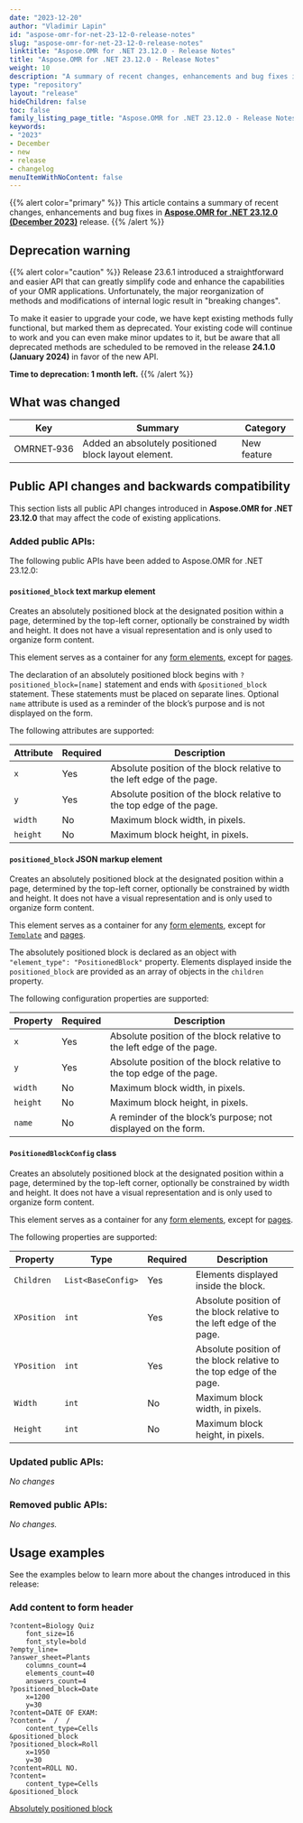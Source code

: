 ```yaml
---
date: "2023-12-20"
author: "Vladimir Lapin"
id: "aspose-omr-for-net-23-12-0-release-notes"
slug: "aspose-omr-for-net-23-12-0-release-notes"
linktitle: "Aspose.OMR for .NET 23.12.0 - Release Notes"
title: "Aspose.OMR for .NET 23.12.0 - Release Notes"
weight: 10
description: "A summary of recent changes, enhancements and bug fixes in Aspose.OMR for .NET 23.12.0 (December 2023) release."
type: "repository"
layout: "release"
hideChildren: false
toc: false
family_listing_page_title: "Aspose.OMR for .NET 23.12.0 - Release Notes"
keywords:
- "2023"
- December
- new
- release
- changelog
menuItemWithNoContent: false
---
```


{{% alert color="primary" %}}
This article contains a summary of recent changes, enhancements and bug fixes in [**Aspose.OMR for .NET 23.12.0 (December 2023)**](https://www.nuget.org/packages/Aspose.OMR/23.12.0) release.
{{% /alert %}}

## Deprecation warning

{{% alert color="caution" %}}
Release 23.6.1 introduced a straightforward and easier API that can greatly simplify code and enhance the capabilities of your OMR applications. Unfortunately, the major reorganization of methods and modifications of internal logic result in "breaking changes".

To make it easier to upgrade your code, we have kept existing methods fully functional, but marked them as deprecated. Your existing code will continue to work and you can even make minor updates to it, but be aware that all deprecated methods are scheduled to be removed in the release **24.1.0 (January 2024)** in favor of the new API.

**Time to deprecation: 1 month left.**
{{% /alert %}}

## What was changed

Key | Summary | Category
--- | ------- | --------
OMRNET&#8209;936 | Added an absolutely positioned block layout element. | New feature

## Public API changes and backwards compatibility

This section lists all public API changes introduced in **Aspose.OMR for .NET 23.12.0** that may affect the code of existing applications.

### Added public APIs:

The following public APIs have been added to Aspose.OMR for .NET 23.12.0:

#### `positioned_block` text markup element

Creates an absolutely positioned block at the designated position within a page, determined by the top-left corner, optionally be constrained by width and height. It does not have a visual representation and is only used to organize form content.

This element serves as a container for any [form elements](https://docs.aspose.com/omr/txt-markup/), except for [pages](https://docs.aspose.com/omr/txt-markup/page/).

The declaration of an absolutely positioned block begins with `?positioned_block=[name]` statement and ends with `&positioned_block` statement. These statements must be placed on separate lines. Optional `name` attribute is used as a reminder of the block’s purpose and is not displayed on the form.

The following attributes are supported:

Attribute | Required | Description
--------- | -------- | -----------
`x` | Yes | Absolute position of the block relative to the left edge of the page.
`y` | Yes | Absolute position of the block relative to the top edge of the page.
`width` | No | Maximum block width, in pixels.
`height` | No | Maximum block height, in pixels.

#### `positioned_block` JSON markup element

Creates an absolutely positioned block at the designated position within a page, determined by the top-left corner, optionally be constrained by width and height. It does not have a visual representation and is only used to organize form content.

This element serves as a container for any [form elements](https://docs.aspose.com/omr/json-markup/), except for [`Template`](https://docs.aspose.com/omr/json-markup/#asposeomr-template-structure) and [pages](https://docs.aspose.com/omr/json-markup/page/).

The absolutely positioned block is declared as an object with `"element_type": "PositionedBlock"` property. Elements displayed inside the `positioned_block` are provided as an array of objects in the `children` property.

The following configuration properties are supported:

Property | Required | Description
--------- | -------- | -----------
`x` | Yes | Absolute position of the block relative to the left edge of the page.
`y` | Yes | Absolute position of the block relative to the top edge of the page.
`width` | No | Maximum block width, in pixels.
`height` | No | Maximum block height, in pixels.
`name` | No | A reminder of the block’s purpose; not displayed on the form.

#### `PositionedBlockConfig` class

Creates an absolutely positioned block at the designated position within a page, determined by the top-left corner, optionally be constrained by width and height. It does not have a visual representation and is only used to organize form content.

This element serves as a container for any [form elements](https://docs.aspose.com/omr/net/programmatic-forms/), except for [pages](https://docs.aspose.com/omr/net/programmatic-forms/pageconfig/).

The following properties are supported:

Property | Type | Required | Description
-------- | ---- | -------- | -----------
`Children` | `List<BaseConfig>` | Yes | Elements displayed inside the block.
`XPosition` | `int` | Yes | Absolute position of the block relative to the left edge of the page.
`YPosition` | `int` | Yes | Absolute position of the block relative to the top edge of the page.
`Width` | `int` | No | Maximum block width, in pixels.
`Height` | `int` | No | Maximum block height, in pixels.

### Updated public APIs:

_No changes_

### Removed public APIs:

_No changes._

## Usage examples

See the examples below to learn more about the changes introduced in this release:

### Add content to form header

```
?content=Biology Quiz
	font_size=16
	font_style=bold
?empty_line=
?answer_sheet=Plants
	columns_count=4
	elements_count=40
	answers_count=4
?positioned_block=Date
	x=1200
	y=30
?content=DATE OF EXAM:
?content=  /  /    
	content_type=Cells
&positioned_block
?positioned_block=Roll
	x=1950
	y=30
?content=ROLL NO.
?content=    
	content_type=Cells
&positioned_block
```

[Absolutely positioned block](positioned_block.png)
